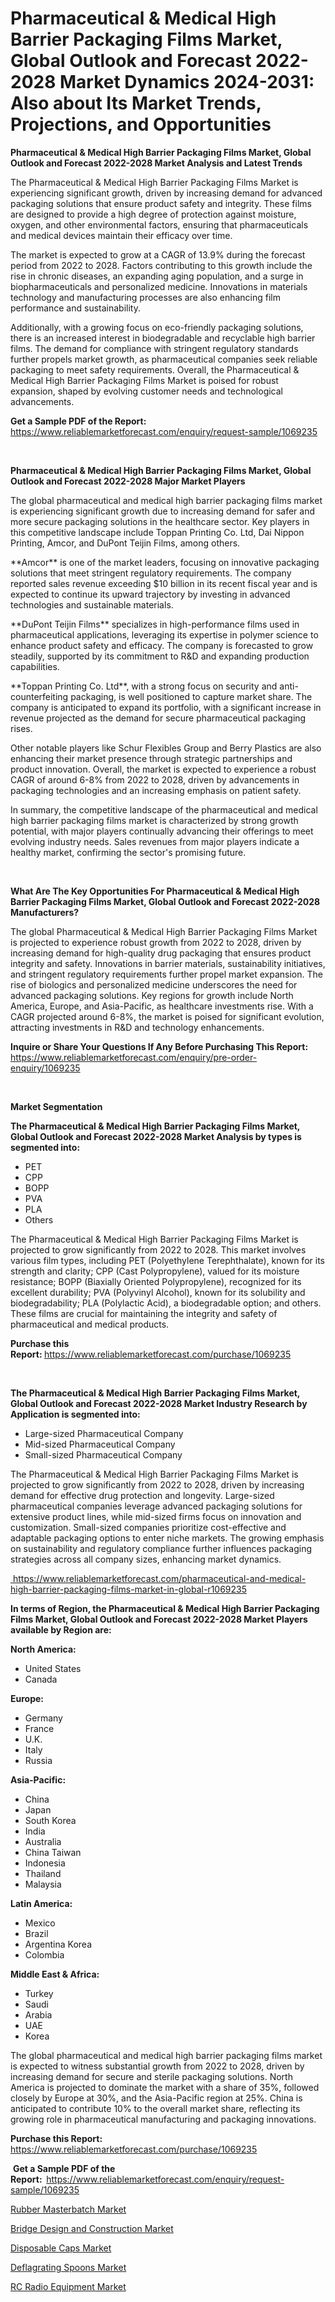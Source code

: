<p><h1>Pharmaceutical & Medical High Barrier Packaging Films Market, Global Outlook and Forecast 2022-2028 Market Dynamics 2024-2031: Also about Its Market Trends, Projections, and Opportunities</h1></p><p><strong>Pharmaceutical & Medical High Barrier Packaging Films Market, Global Outlook and Forecast 2022-2028 Market Analysis and Latest Trends</strong></p>
<p><p>The Pharmaceutical & Medical High Barrier Packaging Films Market is experiencing significant growth, driven by increasing demand for advanced packaging solutions that ensure product safety and integrity. These films are designed to provide a high degree of protection against moisture, oxygen, and other environmental factors, ensuring that pharmaceuticals and medical devices maintain their efficacy over time.</p><p>The market is expected to grow at a CAGR of 13.9% during the forecast period from 2022 to 2028. Factors contributing to this growth include the rise in chronic diseases, an expanding aging population, and a surge in biopharmaceuticals and personalized medicine. Innovations in materials technology and manufacturing processes are also enhancing film performance and sustainability.</p><p>Additionally, with a growing focus on eco-friendly packaging solutions, there is an increased interest in biodegradable and recyclable high barrier films. The demand for compliance with stringent regulatory standards further propels market growth, as pharmaceutical companies seek reliable packaging to meet safety requirements. Overall, the Pharmaceutical & Medical High Barrier Packaging Films Market is poised for robust expansion, shaped by evolving customer needs and technological advancements.</p></p>
<p><strong>Get a Sample PDF of the Report:&nbsp;</strong> <a href="https://www.reliablemarketforecast.com/enquiry/request-sample/1069235">https://www.reliablemarketforecast.com/enquiry/request-sample/1069235</a></p>
<p>&nbsp;</p>
<p><strong>Pharmaceutical & Medical High Barrier Packaging Films Market, Global Outlook and Forecast 2022-2028 Major Market Players</strong></p>
<p><p>The global pharmaceutical and medical high barrier packaging films market is experiencing significant growth due to increasing demand for safer and more secure packaging solutions in the healthcare sector. Key players in this competitive landscape include Toppan Printing Co. Ltd, Dai Nippon Printing, Amcor, and DuPont Teijin Films, among others.</p><p>**Amcor** is one of the market leaders, focusing on innovative packaging solutions that meet stringent regulatory requirements. The company reported sales revenue exceeding $10 billion in its recent fiscal year and is expected to continue its upward trajectory by investing in advanced technologies and sustainable materials.</p><p>**DuPont Teijin Films** specializes in high-performance films used in pharmaceutical applications, leveraging its expertise in polymer science to enhance product safety and efficacy. The company is forecasted to grow steadily, supported by its commitment to R&D and expanding production capabilities.</p><p>**Toppan Printing Co. Ltd**, with a strong focus on security and anti-counterfeiting packaging, is well positioned to capture market share. The company is anticipated to expand its portfolio, with a significant increase in revenue projected as the demand for secure pharmaceutical packaging rises.</p><p>Other notable players like Schur Flexibles Group and Berry Plastics are also enhancing their market presence through strategic partnerships and product innovation. Overall, the market is expected to experience a robust CAGR of around 6-8% from 2022 to 2028, driven by advancements in packaging technologies and an increasing emphasis on patient safety.</p><p>In summary, the competitive landscape of the pharmaceutical and medical high barrier packaging films market is characterized by strong growth potential, with major players continually advancing their offerings to meet evolving industry needs. Sales revenues from major players indicate a healthy market, confirming the sector's promising future.</p></p>
<p>&nbsp;</p>
<p><strong>What Are The Key Opportunities For Pharmaceutical & Medical High Barrier Packaging Films Market, Global Outlook and Forecast 2022-2028 Manufacturers?</strong></p>
<p><p>The global Pharmaceutical & Medical High Barrier Packaging Films Market is projected to experience robust growth from 2022 to 2028, driven by increasing demand for high-quality drug packaging that ensures product integrity and safety. Innovations in barrier materials, sustainability initiatives, and stringent regulatory requirements further propel market expansion. The rise of biologics and personalized medicine underscores the need for advanced packaging solutions. Key regions for growth include North America, Europe, and Asia-Pacific, as healthcare investments rise. With a CAGR projected around 6-8%, the market is poised for significant evolution, attracting investments in R&D and technology enhancements.</p></p>
<p><strong>Inquire or Share Your Questions If Any Before Purchasing This Report:</strong> <a href="https://www.reliablemarketforecast.com/enquiry/pre-order-enquiry/1069235">https://www.reliablemarketforecast.com/enquiry/pre-order-enquiry/1069235</a></p>
<p>&nbsp;</p>
<p><strong>Market Segmentation</strong></p>
<p><strong>The Pharmaceutical & Medical High Barrier Packaging Films Market, Global Outlook and Forecast 2022-2028 Market Analysis by types is segmented into:</strong></p>
<p><ul><li>PET</li><li>CPP</li><li>BOPP</li><li>PVA</li><li>PLA</li><li>Others</li></ul></p>
<p><p>The Pharmaceutical & Medical High Barrier Packaging Films Market is projected to grow significantly from 2022 to 2028. This market involves various film types, including PET (Polyethylene Terephthalate), known for its strength and clarity; CPP (Cast Polypropylene), valued for its moisture resistance; BOPP (Biaxially Oriented Polypropylene), recognized for its excellent durability; PVA (Polyvinyl Alcohol), known for its solubility and biodegradability; PLA (Polylactic Acid), a biodegradable option; and others. These films are crucial for maintaining the integrity and safety of pharmaceutical and medical products.</p></p>
<p><strong>Purchase this Report:&nbsp;</strong><a href="https://www.reliablemarketforecast.com/purchase/1069235">https://www.reliablemarketforecast.com/purchase/1069235</a></p>
<p>&nbsp;</p>
<p><strong>The Pharmaceutical & Medical High Barrier Packaging Films Market, Global Outlook and Forecast 2022-2028 Market Industry Research by Application is segmented into:</strong></p>
<p><ul><li>Large-sized Pharmaceutical Company</li><li>Mid-sized Pharmaceutical Company</li><li>Small-sized Pharmaceutical Company</li></ul></p>
<p><p>The Pharmaceutical & Medical High Barrier Packaging Films Market is projected to grow significantly from 2022 to 2028, driven by increasing demand for effective drug protection and longevity. Large-sized pharmaceutical companies leverage advanced packaging solutions for extensive product lines, while mid-sized firms focus on innovation and customization. Small-sized companies prioritize cost-effective and adaptable packaging options to enter niche markets. The growing emphasis on sustainability and regulatory compliance further influences packaging strategies across all company sizes, enhancing market dynamics.</p></p>
<p><a href="https://www.reliablemarketforecast.com/pharmaceutical-and-medical-high-barrier-packaging-films-market-in-global-r1069235">&nbsp;https://www.reliablemarketforecast.com/pharmaceutical-and-medical-high-barrier-packaging-films-market-in-global-r1069235</a></p>
<p><strong>In terms of Region, the Pharmaceutical & Medical High Barrier Packaging Films Market, Global Outlook and Forecast 2022-2028 Market Players available by Region are:</strong></p>
<p>
    <p> <strong> North America: </strong>
        <ul>
            <li>United States</li>
            <li>Canada</li>
        </ul>
        </p> 
    <p> <strong> Europe: </strong>
        <ul>
            <li>Germany</li>
            <li>France</li>
            <li>U.K.</li>
            <li>Italy</li>
            <li>Russia</li>
        </ul>
        </p> 
    <p> <strong> Asia-Pacific: </strong>
        <ul>
            <li>China</li>
            <li>Japan</li>
            <li>South Korea</li>
            <li>India</li>
            <li>Australia</li>
            <li>China Taiwan</li>
            <li>Indonesia</li>
            <li>Thailand</li>
            <li>Malaysia</li>
        </ul>
        </p> 
    <p> <strong> Latin America: </strong>
        <ul>
            <li>Mexico</li>
            <li>Brazil</li>
            <li>Argentina Korea</li>
            <li>Colombia</li>
        </ul>
        </p> 
    <p> <strong> Middle East & Africa: </strong>
        <ul>
            <li>Turkey</li>
            <li>Saudi</li>
            <li>Arabia</li>
            <li>UAE</li>
            <li>Korea</li>
        </ul>
    </p>
    </p>
<p><p>The global pharmaceutical and medical high barrier packaging films market is expected to witness substantial growth from 2022 to 2028, driven by increasing demand for secure and sterile packaging solutions. North America is projected to dominate the market with a share of 35%, followed closely by Europe at 30%, and the Asia-Pacific region at 25%. China is anticipated to contribute 10% to the overall market share, reflecting its growing role in pharmaceutical manufacturing and packaging innovations.</p></p>
<p><strong>Purchase this Report: </strong><a href="https://www.reliablemarketforecast.com/purchase/1069235">https://www.reliablemarketforecast.com/purchase/1069235</a></p>
<p>&nbsp;<strong>Get a Sample PDF of the Report:&nbsp;&nbsp;</strong><a href="https://www.reliablemarketforecast.com/enquiry/request-sample/1069235">https://www.reliablemarketforecast.com/enquiry/request-sample/1069235</a></p>
<p><strong></strong></p>
<p><p><a href="https://issuu.com/reportprime-2/docs/rubber-masterbatch-market-size-2030_636a2d1d46fdf8">Rubber Masterbatch Market</a></p><p><a href="https://issuu.com/reportprime-2/docs/bridge-design-and-construction-mark_0d0d1d87f62a13">Bridge Design and Construction Market</a></p><p><a href="https://medium.com/@brandonkeller626/the-global-disposable-caps-market-is-at-the-forefront-of-innovation-driving-rapid-industry-f5da35cbcffc">Disposable Caps Market</a></p><p><a href="https://medium.com/@dan.murray5879/the-market-for-deflagrating-spoons-market-is-examined-in-this-report-along-with-the-factors-that-42d432396aa7?postPublishedType=initial">Deflagrating Spoons Market</a></p><p><a href="https://www.linkedin.com/pulse/global-rc-radio-equipment-market-projected-grow-cagr-96-zvv7f?trackingId=ILq5ZxWsRCq9GlJLhdAoqQ%3D%3D">RC Radio Equipment Market</a></p></p>